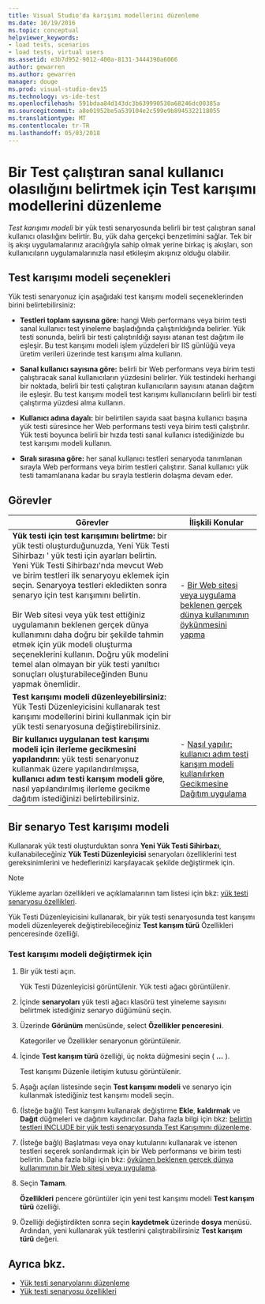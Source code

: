 ```yaml
---
title: Visual Studio'da karışımı modellerini düzenleme
ms.date: 10/19/2016
ms.topic: conceptual
helpviewer_keywords:
- load tests, scenarios
- load tests, virtual users
ms.assetid: e3b7d952-9012-400a-8131-3444390a6066
author: gewarren
ms.author: gewarren
manager: douge
ms.prod: visual-studio-dev15
ms.technology: vs-ide-test
ms.openlocfilehash: 591bdaa84d143dc3b639990530a68246dc00385a
ms.sourcegitcommit: a8e01952be5a539104e2c599e9b8945322118055
ms.translationtype: MT
ms.contentlocale: tr-TR
ms.lasthandoff: 05/03/2018
---
```

# <a name="edit-test-mix-models-to-specify-the-probability-of-a-virtual-user-running-a-test"></a>Bir Test çalıştıran sanal kullanıcı olasılığını belirtmek için Test karışımı modellerini düzenleme

*Test karışımı modeli* bir yük testi senaryosunda belirli bir test çalıştıran sanal kullanıcı olasılığını belirtir. Bu, yük daha gerçekçi benzetimini sağlar. Tek bir iş akışı uygulamalarınız aracılığıyla sahip olmak yerine birkaç iş akışları, son kullanıcıların uygulamalarınızla nasıl etkileşim akışınız olduğu olabilir.

## <a name="test-mix-model-options"></a>Test karışımı modeli seçenekleri

Yük testi senaryonuz için aşağıdaki test karışımı modeli seçeneklerinden birini belirtebilirsiniz:

-   **Testleri toplam sayısına göre:** hangi Web performans veya birim testi sanal kullanıcı test yineleme başladığında çalıştırıldığında belirler. Yük testi sonunda, belirli bir testi çalıştırıldığı sayısı atanan test dağıtım ile eşleşir. Bu test karışımı modeli işlem yüzdeleri bir IIS günlüğü veya üretim verileri üzerinde test karışımı alma kullanın.

-   **Sanal kullanıcı sayısına göre:** belirli bir Web performans veya birim testi çalıştıracak sanal kullanıcıların yüzdesini belirler. Yük testindeki herhangi bir noktada, belirli bir testi çalıştıran kullanıcıların sayısını atanan dağıtım ile eşleşir. Bu test karışımı modeli test karışımı kullanıcıların belirli bir testi çalıştırma yüzdesi alma kullanın.

-   **Kullanıcı adına dayalı:** bir belirtilen sayıda saat başına kullanıcı başına yük testi süresince her Web performans testi veya birim testi çalıştırılır. Yük testi boyunca belirli bir hızda testi sanal kullanıcı istediğinizde bu test karışımı modeli kullanın.

-   **Sıralı sırasına göre:** her sanal kullanıcı testleri senaryoda tanımlanan sırayla Web performans veya birim testleri çalıştırır. Sanal kullanıcı yük testi tamamlanana kadar bu sırayla testlerin dolaşma devam eder.

## <a name="tasks"></a>Görevler

|Görevler|İlişkili Konular|
|-----------|-----------------------|
|**Yük testi için test karışımını belirtme:** bir yük testi oluşturduğunuzda, Yeni Yük Testi Sihirbazı ' yük testi için ayarları belirtin. Yeni Yük Testi Sihirbazı'nda mevcut Web ve birim testleri ilk senaryoyu eklemek için seçin. Senaryoya testleri ekledikten sonra senaryo için test karışımını belirtin.<br /><br /> Bir Web sitesi veya yük test ettiğiniz uygulamanın beklenen gerçek dünya kullanımını daha doğru bir şekilde tahmin etmek için yük modeli oluşturma seçeneklerini kullanın. Doğru yük modelini temel alan olmayan bir yük testi yanıltıcı sonuçları oluşturabileceğinden Bunu yapmak önemlidir.|-   [Bir Web sitesi veya uygulama beklenen gerçek dünya kullanımının öykünmesini yapma](../test/emulate-real-world-usage-of-a-web-site-in-a-load-test-using-test-mix-models.md)|
|**Test karışımı modeli düzenleyebilirsiniz:** Yük Testi Düzenleyicisini kullanarak test karışımı modellerini birini kullanmak için bir yük testi senaryosuna değiştirebilirsiniz.||
|**Bir kullanıcı uygulanan test karışımı modeli için ilerleme gecikmesini yapılandırın:** yük testi senaryonuz kullanmak üzere yapılandırılmışsa, **kullanıcı adım testi karışım modeli göre**, nasıl yapılandırılmış ilerleme gecikme dağıtım istediğinizi belirtebilirsiniz.|-   [Nasıl yapılır: kullanıcı adım testi karışım modeli kullanılırken Gecikmesine Dağıtım uygulama](../test/how-to-apply-distribution-to-pacing-delay-when-using-a-user-pace-test-mix-model.md)|

## <a name="change-the-test-mix-model-in-a-scenario"></a>Bir senaryo Test karışımı modeli

Kullanarak yük testi oluşturduktan sonra **Yeni Yük Testi Sihirbazı**, kullanabileceğiniz **Yük Testi Düzenleyicisi** senaryoları özelliklerini test gereksinimlerini ve hedeflerinizi karşılayacak şekilde değiştirmek için.

> [!NOTE]
> Yükleme ayarları özellikleri ve açıklamalarının tam listesi için bkz: [yük testi senaryosu özellikleri](../test/load-test-scenario-properties.md).

Yük Testi Düzenleyicisini kullanarak, bir yük testi senaryosunda test karışımı modeli düzenleyerek değiştirebileceğiniz **Test karışım türü** Özellikleri penceresinde özelliği.

### <a name="to-change-the-test-mix-model"></a>Test karışımı modeli değiştirmek için

1.  Bir yük testi açın.

     Yük Testi Düzenleyicisi görüntülenir. Yük testi ağacı görüntülenir.

2.  İçinde **senaryoları** yük testi ağacı klasörü test yineleme sayısını belirtmek istediğiniz senaryo düğümünü seçin.

3.  Üzerinde **Görünüm** menüsünde, select **Özellikler penceresini**.

     Kategoriler ve Özellikler senaryonun görüntülenir.

4.  İçinde **Test karışım türü** özelliği, üç nokta düğmesini seçin ( **...** ).

     Test karışımı Düzenle iletişim kutusu görüntülenir.

5.  Aşağı açılan listesinde seçin **Test karışımı modeli** ve senaryo için kullanmak istediğiniz test karışımı modeli seçin.

6.  (İsteğe bağlı) Test karışımı kullanarak değiştirme **Ekle**, **kaldırmak** ve **Dağıt** düğmeleri ve dağıtım kaydırıcılar. Daha fazla bilgi için bkz: [belirtin testleri INCLUDE bir yük testi senaryosunda Test Karışımını düzenleme](../test/edit-the-test-mix-to-specify-which-web-browsers-types-in-a-load-test-scenario.md).

7.  (İsteğe bağlı) Başlatması veya onay kutularını kullanarak ve istenen testleri seçerek sonlandırmak için bir Web performansı ve birim testi belirtin. Daha fazla bilgi için bkz: [öykünen beklenen gerçek dünya kullanımının bir Web sitesi veya uygulama](../test/emulate-real-world-usage-of-a-web-site-in-a-load-test-using-test-mix-models.md).

8.  Seçin **Tamam**.

     **Özellikleri** pencere görüntüler için yeni test karışımı modeli **Test karışım türü** özelliği.

9. Özelliği değiştirdikten sonra seçin **kaydetmek** üzerinde **dosya** menüsü. Ardından, yeni kullanarak yük testlerini çalıştırabilirsiniz **Test karışım türü** değeri.

## <a name="see-also"></a>Ayrıca bkz.

- [Yük testi senaryolarını düzenleme](../test/edit-load-test-scenarios.md)
- [Yük testi senaryosu özellikleri](../test/load-test-scenario-properties.md)